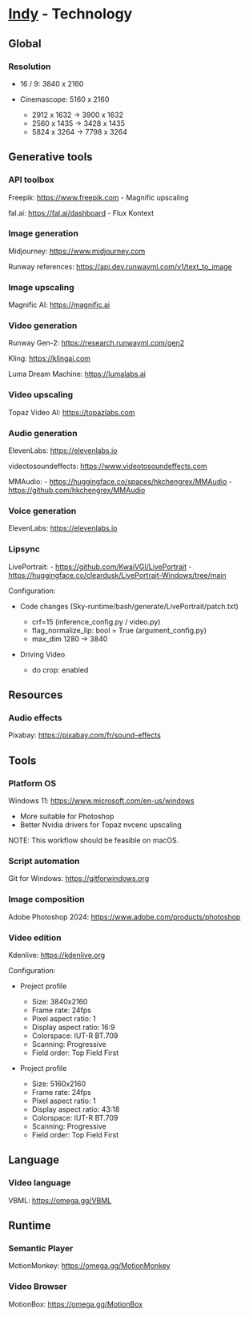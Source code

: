 # [Indy](README.md) - Technology

## Global

### Resolution

- 16 / 9: 3840 x 2160

- Cinemascope: 5160 x 2160
    - 2912 x 1632 -> 3900 x 1632
    - 2560 x 1435 -> 3428 x 1435
    - 5824 x 3264 -> 7798 x 3264

## Generative tools

### API toolbox

Freepik: https://www.freepik.com
    - Magnific upscaling

fal.ai: https://fal.ai/dashboard
    - Flux Kontext

### Image generation

Midjourney: https://www.midjourney.com

Runway references: https://api.dev.runwayml.com/v1/text_to_image

### Image upscaling

Magnific AI: https://magnific.ai

### Video generation

Runway Gen-2: https://research.runwayml.com/gen2

Kling: https://klingai.com

Luma Dream Machine: https://lumalabs.ai

### Video upscaling

Topaz Video AI: https://topazlabs.com

### Audio generation

ElevenLabs: https://elevenlabs.io

videotosoundeffects: https://www.videotosoundeffects.com

MMAudio:
    - https://huggingface.co/spaces/hkchengrex/MMAudio
    - https://github.com/hkchengrex/MMAudio

### Voice generation

ElevenLabs: https://elevenlabs.io

### Lipsync

LivePortrait:
    - https://github.com/KwaiVGI/LivePortrait
    - https://huggingface.co/cleardusk/LivePortrait-Windows/tree/main

Configuration:
- Code changes (Sky-runtime/bash/generate/LivePortrait/patch.txt)
    - crf=15 (inference_config.py / video.py)
    - flag_normalize_lip: bool = True (argument_config.py)
    - max_dim 1280 -> 3840

- Driving Video
    - do crop: enabled

## Resources

### Audio effects

Pixabay: https://pixabay.com/fr/sound-effects

## Tools

### Platform OS

Windows 11: https://www.microsoft.com/en-us/windows
- More suitable for Photoshop
- Better Nvidia drivers for Topaz nvcenc upscaling

NOTE: This workflow should be feasible on macOS.

### Script automation

Git for Windows: https://gitforwindows.org

### Image composition

Adobe Photoshop 2024: https://www.adobe.com/products/photoshop

### Video edition

Kdenlive: https://kdenlive.org

Configuration:

- Project profile
    - Size: 3840x2160
    - Frame rate: 24fps
    - Pixel aspect ratio: 1
    - Display aspect ratio: 16:9
    - Colorspace: IUT-R BT.709
    - Scanning: Progressive
    - Field order: Top Field First

- Project profile
    - Size: 5160x2160
    - Frame rate: 24fps
    - Pixel aspect ratio: 1
    - Display aspect ratio: 43:18
    - Colorspace: IUT-R BT.709
    - Scanning: Progressive
    - Field order: Top Field First

## Language

### Video language

VBML: https://omega.gg/VBML

## Runtime

### Semantic Player

MotionMonkey: https://omega.gg/MotionMonkey

### Video Browser

MotionBox: https://omega.gg/MotionBox
